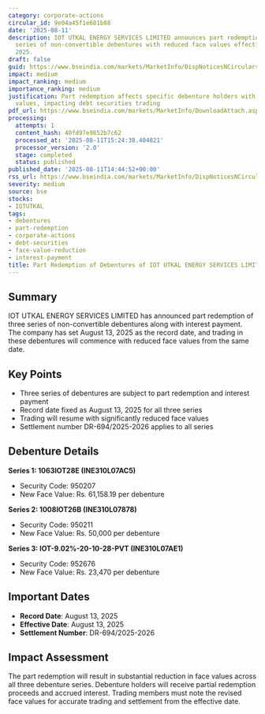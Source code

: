 ```yaml
---
category: corporate-actions
circular_id: 9e04a45f1e681b88
date: '2025-08-11'
description: IOT UTKAL ENERGY SERVICES LIMITED announces part redemption of three
  series of non-convertible debentures with reduced face values effective August 13,
  2025.
draft: false
guid: https://www.bseindia.com/markets/MarketInfo/DispNoticesNCirculars.aspx?Noticeid={E4A82A8E-4C24-4399-9AF3-61AB9EDAD10F}&noticeno=20250811-57&dt=08/11/2025&icount=57&totcount=58&flag=0
impact: medium
impact_ranking: medium
importance_ranking: medium
justification: Part redemption affects specific debenture holders with reduced face
  values, impacting debt securities trading
pdf_url: https://www.bseindia.com/markets/MarketInfo/DownloadAttach.aspx?id=20250811-57&attachedId=
processing:
  attempts: 1
  content_hash: 40fd97e9852b7c62
  processed_at: '2025-08-11T15:24:38.404821'
  processor_version: '2.0'
  stage: completed
  status: published
published_date: '2025-08-11T14:44:52+00:00'
rss_url: https://www.bseindia.com/markets/MarketInfo/DispNoticesNCirculars.aspx?Noticeid={E4A82A8E-4C24-4399-9AF3-61AB9EDAD10F}&noticeno=20250811-57&dt=08/11/2025&icount=57&totcount=58&flag=0
severity: medium
source: bse
stocks:
- IOTUTKAL
tags:
- debentures
- part-redemption
- corporate-actions
- debt-securities
- face-value-reduction
- interest-payment
title: Part Redemption of Debentures of IOT UTKAL ENERGY SERVICES LIMITED
---
```


## Summary

IOT UTKAL ENERGY SERVICES LIMITED has announced part redemption of three series of non-convertible debentures along with interest payment. The company has set August 13, 2025 as the record date, and trading in these debentures will commence with reduced face values from the same date.

## Key Points

- Three series of debentures are subject to part redemption and interest payment
- Record date fixed as August 13, 2025 for all three series
- Trading will resume with significantly reduced face values
- Settlement number DR-694/2025-2026 applies to all series

## Debenture Details

**Series 1: 1063IOT28E (INE310L07AC5)**
- Security Code: 950207
- New Face Value: Rs. 61,158.19 per debenture

**Series 2: 1008IOT26B (INE310L07878)**
- Security Code: 950211
- New Face Value: Rs. 50,000 per debenture

**Series 3: IOT-9.02%-20-10-28-PVT (INE310L07AE1)**
- Security Code: 952676
- New Face Value: Rs. 23,470 per debenture

## Important Dates

- **Record Date**: August 13, 2025
- **Effective Date**: August 13, 2025
- **Settlement Number**: DR-694/2025-2026

## Impact Assessment

The part redemption will result in substantial reduction in face values across all three debenture series. Debenture holders will receive partial redemption proceeds and accrued interest. Trading members must note the revised face values for accurate trading and settlement from the effective date.